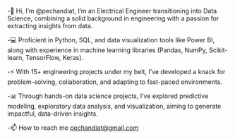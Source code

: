 -👋 Hi, I’m @pechandiat, I’m an Electrical Engineer transitioning into Data Science, combining a solid background in engineering with a passion for extracting insights from data.

-💻 Proficient in Python, SQL, and data visualization tools like Power BI, along with experience in machine learning libraries (Pandas, NumPy, Scikit-learn, TensorFlow, Keras).

-⚡ With 15+ engineering projects under my belt, I’ve developed a knack for problem-solving, collaboration, and adapting to fast-paced environments.

-📊 Through hands-on data science projects, I’ve explored predictive modeling, exploratory data analysis, and visualization, aiming to generate impactful, data-driven insights.

-📫 How to reach me pechandiat@gmail.com

<!---
pechandiat/pechandiat is a ✨ special ✨ repository because its `README.md` (this file) appears on your GitHub profile.
You can click the Preview link to take a look at your changes.
--->
